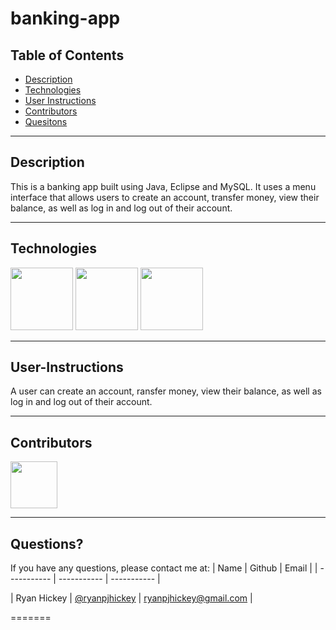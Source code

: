 # banking-app

## Table of Contents

- [Description](#Description)
- [Technologies](#Technologies)
- [User Instructions](#User-Instructions)
- [Contributors](#Contributors)
- [Quesitons](#Questions)

---

## Description

This is a banking app built using Java, Eclipse and MySQL. It uses a menu interface that allows users to create an account, transfer money, view their balance, as well as log in and log out of their account.

---

## Technologies

<p float="left">
<img src="https://cdn-icons-png.flaticon.com/512/226/226777.png" width="100" height="100">
<img src="https://e7.pngegg.com/pngimages/546/290/png-clipart-eclipse-computer-icons-integrated-development-environment-computer-software-eclipse-purple-furniture.png" width="100" height="100">
<img src="https://styles.redditmedia.com/t5_2qm6k/styles/communityIcon_dhjr6guc03x51.png" width="100" height="100">

---

## User-Instructions

A user can create an account, ransfer money, view their balance, as well as log in and log out of their account.

---

## Contributors

[<img src="https://ca.slack-edge.com/T03EP850QMA-U03MKQ6HKB3-2c9d97da4786-512" width="75" height="75">](https://github.com/ryanpjhickey)

---

## Questions?

If you have any questions, please contact me at:
| Name | Github | Email |
| ----------- | ----------- | ----------- |

| Ryan Hickey | [@ryanpjhickey](https://github.com/ryanpjhickey) | ryanpjhickey@gmail.com |

=======
